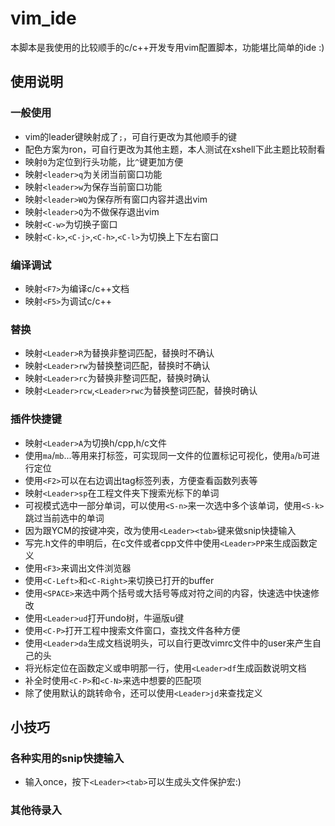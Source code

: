 # vim_ide
本脚本是我使用的比较顺手的c/c++开发专用vim配置脚本，功能堪比简单的ide :)

## 使用说明
### 一般使用
- vim的leader键映射成了`;`，可自行更改为其他顺手的键
- 配色方案为ron，可自行更改为其他主题，本人测试在xshell下此主题比较耐看
- 映射`0`为定位到行头功能，比`^`键更加方便
- 映射`<leader>q`为关闭当前窗口功能
- 映射`<leader>w`为保存当前窗口功能
- 映射`<leader>WQ`为保存所有窗口内容并退出vim
- 映射`<leader>Q`为不做保存退出vim
- 映射`<C-w>`为切换子窗口
- 映射`<C-k>`,`<C-j>`,`<C-h>`,`<C-l>`为切换上下左右窗口
### 编译调试
- 映射`<F7>`为编译c/c++文档
- 映射`<F5>`为调试c/c++
### 替换
- 映射`<Leader>R`为替换非整词匹配，替换时不确认
- 映射`<Leader>rw`为替换整词匹配，替换时不确认
- 映射`<Leader>rc`为替换非整词匹配，替换时确认
- 映射`<Leader>rcw`,`<Leader>rwc`为替换整词匹配，替换时确认
### 插件快捷键
- 映射`<Leader>A`为切换h/cpp,h/c文件
- 使用`ma`/`mb`...等用来打标签，可实现同一文件的位置标记可视化，使用``a``/``b``可进行定位
- 使用`<F2>`可以在右边调出tag标签列表，方便查看函数列表等
- 映射`<Leader>sp`在工程文件夹下搜索光标下的单词
- 可视模式选中一部分单词，可以使用`<S-n>`来一次选中多个该单词，使用`<S-k>`跳过当前选中的单词
- 因为跟YCM的按键冲突，改为使用`<Leader><tab>`键来做snip快捷输入
- 写完.h文件的申明后，在c文件或者cpp文件中使用`<Leader>PP`来生成函数定义
- 使用`<F3>`来调出文件浏览器
- 使用`<C-Left>`和`<C-Right>`来切换已打开的buffer
- 使用`<SPACE>`来选中两个括号或大括号等成对符之间的内容，快速选中快速修改
- 使用`<Leader>ud`打开undo树，牛逼版u键
- 使用`<C-P>`打开工程中搜索文件窗口，查找文件各种方便
- 使用`<Leader>da`生成文档说明头，可以自行更改vimrc文件中的user来产生自己的头
- 将光标定位在函数定义或申明那一行，使用`<Leader>df`生成函数说明文档
- 补全时使用`<C-P>`和`<C-N>`来选中想要的匹配项
- 除了使用默认的跳转命令，还可以使用`<Leader>jd`来查找定义
## 小技巧
### 各种实用的snip快捷输入
- 输入once，按下`<Leader><tab>`可以生成头文件保护宏:)
### 其他待录入

